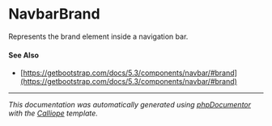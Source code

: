 # NavbarBrand

Represents the brand element inside a navigation bar.

#### See Also

- [https://getbootstrap.com/docs/5.3/components/navbar/#brand](https://getbootstrap.com/docs/5.3/components/navbar/#brand)

---

*This documentation was automatically generated using [phpDocumentor](http://www.phpdoc.org/) with the [Calliope](https://github.com/DaphneWebFramework/Calliope) template.*

